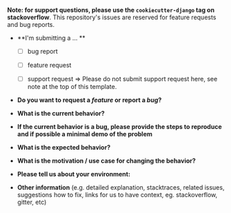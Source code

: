 **Note: for support questions, please use the `cookiecutter-django` tag on stackoverflow**. This repository's issues are reserved for feature requests and bug reports.

* **I'm submitting a ... **
  - [ ] bug report
  - [ ] feature request
  - [ ] support request => Please do not submit support request here, see note at the top of this template.


* **Do you want to request a *feature* or report a *bug*?**



* **What is the current behavior?**



* **If the current behavior is a bug, please provide the steps to reproduce and if possible a minimal demo of the problem** 


* **What is the expected behavior?**



* **What is the motivation / use case for changing the behavior?**



* **Please tell us about your environment:**



* **Other information** (e.g. detailed explanation, stacktraces, related issues, suggestions how to fix, links for us to have context, eg. stackoverflow, gitter, etc)
